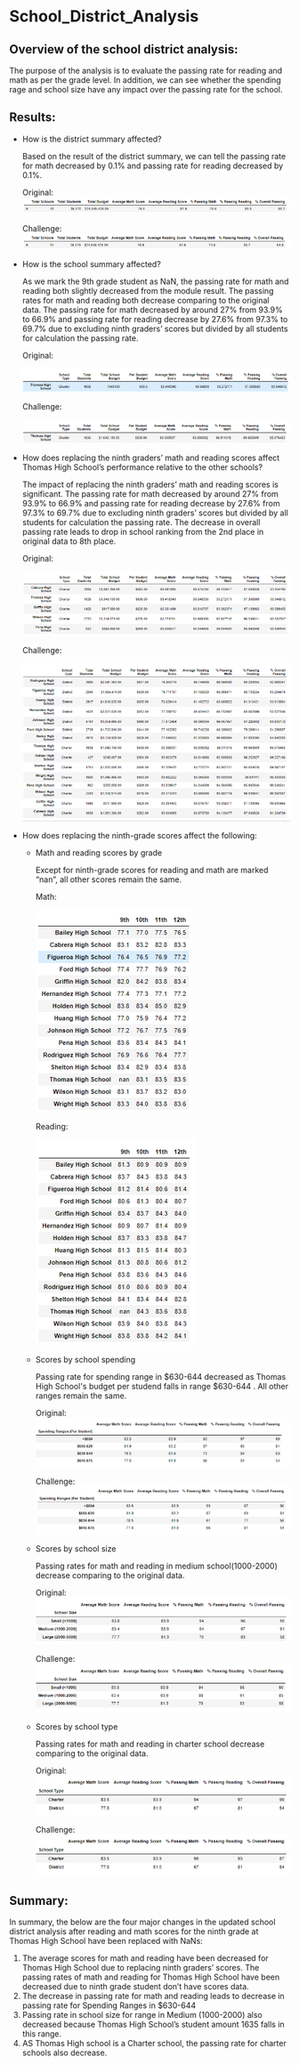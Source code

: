 # School_District_Analysis
## Overview of the school district analysis: 
  The purpose of the analysis is to evaluate the passing rate for reading and math as per the grade level. In addition, we can see whether the spending rage and school size have any impact over the passing rate for the school.
## Results: 

- How is the district summary affected?
  
  Based on the result of the district summary, we can tell the passing rate for math decreased by 0.1% and passing rate for reading decreased by 0.1%. 
  
  Original:
  ![](Resources/district_summary_original.PNG)
  
  Challenge:
  ![](Resources/district_summary_challenge.PNG)
  
- How is the school summary affected?
  
  As we mark the 9th grade student as NaN, the passing rate for math and reading both slightly decreased from the module result. The passing rates for math and reading both decrease comparing to the original data. The passing rate for math decreased by around 27% from 93.9% to 66.9% and passing rate for reading decrease by 27.6% from 97.3% to 69.7% due to excluding ninth graders’ scores but divided by all students for calculation the passing rate.
  
  Original:
  
  ![](Resources/School_summary_original.PNG)
  
  Challenge:
  
  ![](Resources/School_summary_challenge.PNG)
  
- How does replacing the ninth graders’ math and reading scores affect Thomas High School’s performance relative to the other schools?
  
  The impact of replacing the ninth graders’ math and reading scores is significant. The passing rate for math decreased by around 27% from 93.9% to 66.9% and passing rate for reading decrease by 27.6% from 97.3% to 69.7% due to excluding ninth graders’ scores but divided by all students for calculation the passing rate. The decrease in overall passing rate leads to drop in school ranking from the 2nd place in original data to  8th place.
  
  Original:
  
  ![](Resources/School_rank_summary_original.PNG)
  
  Challenge:
  
  ![](Resources/School_rank_summary_challenge.PNG)
  
  
- How does replacing the ninth-grade scores affect the following:
  - Math and reading scores by grade

    Except for ninth-grade scores for reading and math are marked “nan”, all other scores remain the same.
    
    Math: 
    
    ![](Resources/grade_school-summary_math.PNG)
    
    Reading: 
    
    ![](Resources/grade_school-summary_reading.PNG)
  
  - Scores by school spending

    Passing rate for spending range in $630-644 decreased as Thomas High School's budget per studend falls in range $630-644 . All other ranges remain the same.
    
    Original: 
    ![](Resources/Spending_range_original1.PNG)
    
    Challenge:
    ![](Resources/Spending_range_challenge.PNG)
  - Scores by school size

    Passing rates for math and reading in medium school(1000-2000) decrease comparing to the original data.
    
    Original: 
    ![](Resources/Size_summary_original.PNG)
    
    Challenge:
    ![](Resources/Size_summary_challenge.PNG)
    
    
  - Scores by school type

    Passing rates for math and reading in charter school decrease comparing to the original data.
    
    Original: 
    ![](Resources/school_type_original.PNG)
    
    Challenge:
    ![](Resources/school_type_challenge.PNG)

## Summary: 
In summary, the below are the four major changes in the updated school district analysis after reading and math scores for the ninth grade at Thomas High School have been replaced with NaNs:
  1.	The average scores for math and reading have been decreased for Thomas High School due to replacing ninth graders’ scores.
The passing rates of math and reading for Thomas High School have been decreased due to ninth grade student don’t have scores data.
  2.	The decrease in passing rate for math and reading leads to decrease in passing rate for Spending Ranges in $630-644
  3.	Passing rate in school size for range in Medium (1000-2000) also decreased because Thomas High School’s student amount 1635 falls in this range.
  4.	AS Thomas High school is a Charter school, the passing rate for charter schools also decrease.
